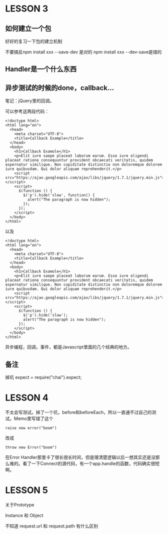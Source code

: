 # LESSON 3

## 如何建立一个包

好好的复习一下包的建立机制

不要搞反npm install xxx --save-dev 是对的 npm install xxx --dev-save是错的

## Handler是一个什么东西

## 异步测试的时候的done，callback...

笔记：jQuery里的回调。

可以参考这两段代码：

    <!doctype html>
    <html lang="en">
      <head>
        <meta charset="UTF-8">
        <title>Callback Example</title>
      </head>
      <body>
        <h1>Callback Examole</h1>
        <p>Elit iure saepe placeat laborum earum. Esse iure eligendi placeat ratione consequuntur provident obcaecati veritatis, quidem aspernatur similique. Non cupiditate distinctio non doloremque dolorem iure quibusdam. Qui dolor aliquam reprehenderit.</p>
        <script src="https://ajax.googleapis.com/ajax/libs/jquery/1.7.1/jquery.min.js"></script>
        <script>
          $(function () {
            $('p').hide('slow', function() {
              alert("The paragraph is now hidden");
            });
          });
        </script>
      </body>
    </html>

以及

    <!doctype html>
    <html lang="en">
      <head>
        <meta charset="UTF-8">
        <title>Callback Example</title>
      </head>
      <body>
        <h1>Callback Examole</h1>
        <p>Elit iure saepe placeat laborum earum. Esse iure eligendi placeat ratione consequuntur provident obcaecati veritatis, quidem aspernatur similique. Non cupiditate distinctio non doloremque dolorem iure quibusdam. Qui dolor aliquam reprehenderit.</p>
        <script src="https://ajax.googleapis.com/ajax/libs/jquery/1.7.1/jquery.min.js"></script>
        <script>
          $(function () {
            $('p').hide('slow');
            alert("The paragraph is now hidden");
          });
        </script>
      </body>
    </html>

异步编程，回调，事件，都是Javascript里面的几个经典的地方。

## 备注

掉坑 expect = require("chai").expect;

# LESSON 4

不太会写测试。掉了一个坑，before和beforeEach，所以一直通不过自己的测试。Memo里写错了这个

    raise new error("boom") 
    
改成

    throw new Error("boom")


在Error Handler那里卡了很长很长时间，但是理清楚逻辑以后一想其实还是没那么难的。看了一下Connect的源代码，有一个app.handle的函数，代码确实很短啊。

# LESSON 5

关于Prototype

Instance 和 Object

不知道 request.url 和 request.path 有什么区别
